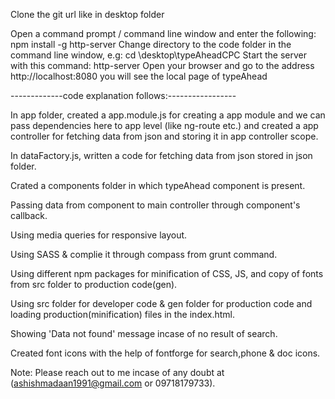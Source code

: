 Clone the git url like in desktop folder

Open a command prompt / command line window and enter the following:
   npm install -g http-server
Change directory to the code folder in the command line window, e.g:
   cd \desktop\typeAheadCPC
Start the server with this command:
   http-server
Open your browser and go to the address http://localhost:8080 
   you will see the local page of typeAhead

-------------code explanation follows:-----------------

In app folder, created a app.module.js for creating a app module and we can pass dependencies here to app level (like ng-route etc.) and created a app controller for fetching data from json and storing it in app controller scope.

In dataFactory.js, written a code for fetching data from json stored in json folder.

Crated a components folder in which typeAhead component is present.

Passing data from component to main controller through component's callback.

Using media queries for responsive layout.

Using SASS & complie it through compass from grunt command.

Using different npm packages for minification of CSS, JS, and copy of fonts from src folder to production code(gen).

Using src folder for developer code & gen folder for production code and loading production(minification) files in the index.html.

Showing 'Data not found' message incase of no result of search.

Created font icons with the help of fontforge for search,phone & doc icons.

Note: Please reach out to me incase of any doubt at (ashishmadaan1991@gmail.com or 09718179733).